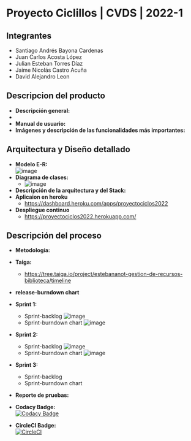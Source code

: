 # Proyecto Ciclillos | CVDS | 2022-1
## Integrantes
- Santiago Andrés Bayona Cardenas 
- Juan Carlos Acosta López
- Julian Esteban Torres Díaz
- Jaime Nicolás Castro Acuña
- David Alejandro Leon
## Descripcion del producto
- **Descripción general:**
- 
- **Manual de usuario:**
- **Imágenes y descripción de las funcionalidades más importantes:**
## Arquitectura y Diseño detallado
- **Modelo E-R:**
\
            ![image](https://user-images.githubusercontent.com/98216838/168507698-701ce664-f965-4a23-8689-383a172ff774.png)
- **Diagrama de clases:**
  - ![image](https://user-images.githubusercontent.com/98216838/168897746-a1a01c44-f122-492d-ad97-246a27f29dfa.png)
- **Descripción de la arquitectura y del Stack:**
- **Aplicaion en heroku**
  - https://dashboard.heroku.com/apps/proyectociclos2022
- **Despliegue continuo**
  - https://proyectociclos2022.herokuapp.com/
## Descripción del proceso
- **Metodologia:**
- **Taiga:**
  - https://tree.taiga.io/project/estebananot-gestion-de-recursos-biblioteca/timeline
- **release-burndown chart**
- **Sprint 1:**
  - Sprint-backlog
            ![image](https://user-images.githubusercontent.com/98216838/168508554-f477b635-c22e-42e5-85c4-bf765a373401.png)
  - Sprint-burndown chart
            ![image](https://user-images.githubusercontent.com/98216838/168881077-e07087df-d58d-4b8e-b5af-3460a5f4fa2c.png)

- **Sprint 2:**
  - Sprint-backlog
            ![image](https://user-images.githubusercontent.com/98216838/168880785-e1f58247-6f04-431a-9c41-2fee2020236c.png)
  - Sprint-burndown chart
            ![image](https://user-images.githubusercontent.com/98216838/168881016-d45f21a4-4fc2-4d1c-9b73-3f76fe46ee50.png)

- **Sprint 3:**
  - Sprint-backlog
  - Sprint-burndown chart
- **Reporte de pruebas:**
- **Codacy Badge:**\
[![Codacy Badge](https://app.codacy.com/project/badge/Grade/0677f1d86193467e9d40545af3c84020)](https://www.codacy.com/gh/ProyectoCVDS2022/Proyecto2022/dashboard?utm_source=github.com&amp;utm_medium=referral&amp;utm_content=ProyectoCVDS2022/Proyecto2022&amp;utm_campaign=Badge_Grade)
- **CircleCI Badge:**\
[![CircleCI](https://circleci.com/gh/ProyectoCVDS2022/Proyecto2022/tree/main.svg?style=svg)](https://circleci.com/gh/ProyectoCVDS2022/Proyecto2022/tree/main)
